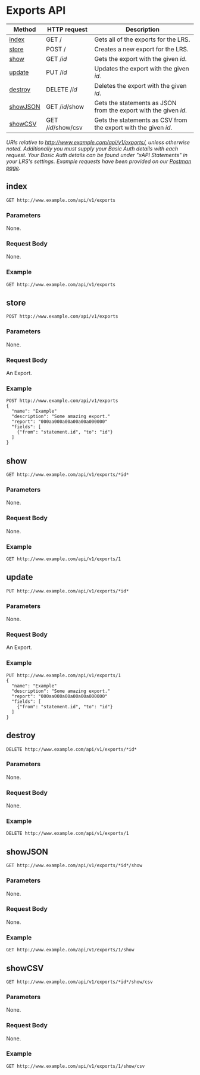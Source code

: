 ---
---

# Exports API

Method | HTTP request | Description
--- | --- | ---
[index](#index) | GET / | Gets all of the exports for the LRS.
[store](#store) | POST / | Creates a new export for the LRS.
[show](#show) | GET /*id* | Gets the export with the given *id*.
[update](#update) | PUT /*id* | Updates the export with the given *id*.
[destroy](#destroy) | DELETE /*id* | Deletes the export with the given *id*.
[showJSON](#showjson) | GET /*id*/show | Gets the statements as JSON from the export with the given *id*.
[showCSV](#showcsv) | GET /*id*/show/csv | Gets the statements as CSV from the export with the given *id*.


*URIs relative to http://www.example.com/api/v1/exports/, unless otherwise noted. Additionally you must supply your Basic Auth details with each request. Your Basic Auth details can be found under "xAPI Statements" in your LRS's settings. Example requests have been provided on our [Postman page](/postman).*

## index
```
GET http://www.example.com/api/v1/exports
```

### Parameters
None.

### Request Body
None.

### Example

    GET http://www.example.com/api/v1/exports

## store
```
POST http://www.example.com/api/v1/exports
```

### Parameters
None.

### Request Body
An Export.

### Example

    POST http://www.example.com/api/v1/exports
    {
      "name": "Example"
      "description": "Some amazing export."
      "report": "000aa000a00a00a00a000000"
      "fields": [
        {"from": "statement.id", "to": "id"}
      ]
    }


## show
```
GET http://www.example.com/api/v1/exports/*id*
```

### Parameters
None.

### Request Body
None.

### Example

    GET http://www.example.com/api/v1/exports/1


## update
```
PUT http://www.example.com/api/v1/exports/*id*
```

### Parameters
None.

### Request Body
An Export.

### Example

    PUT http://www.example.com/api/v1/exports/1
    {
      "name": "Example"
      "description": "Some amazing export."
      "report": "000aa000a00a00a00a000000"
      "fields": [
        {"from": "statement.id", "to": "id"}
      ]
    }


## destroy
```
DELETE http://www.example.com/api/v1/exports/*id*
```

### Parameters
None.

### Request Body
None.

### Example

    DELETE http://www.example.com/api/v1/exports/1


## showJSON
```
GET http://www.example.com/api/v1/exports/*id*/show
```

### Parameters
None.

### Request Body
None.

### Example

    GET http://www.example.com/api/v1/exports/1/show


## showCSV
```
GET http://www.example.com/api/v1/exports/*id*/show/csv
```

### Parameters
None.

### Request Body
None.

### Example

    GET http://www.example.com/api/v1/exports/1/show/csv
